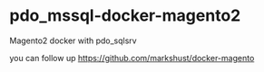 # pdo_mssql-docker-magento2
Magento2 docker with pdo_sqlsrv

you can follow up https://github.com/markshust/docker-magento
